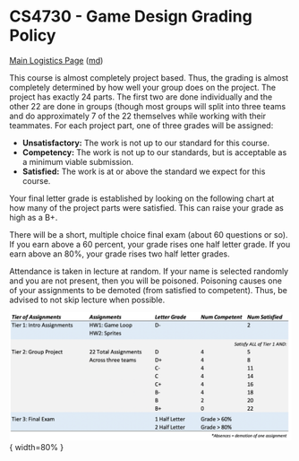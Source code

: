 CS4730 - Game Design Grading Policy
===============================

[Main Logistics Page](index.html) ([md](index.md))

This course is almost completely project based. Thus, the grading is almost completely determined by how well your group does on the project. The project has exactly 24 parts. The first two are done individually and the other 22 are done in groups (though most groups will split into three teams and do approximately 7 of the 22 themselves while working with their teammates. For each project part, one of three grades will be assigned:

- **Unsatisfactory:** The work is not up to our standard for this course.
- **Competency:** The work is not up to our standards, but is acceptable as a minimum viable submission.
- **Satisfied:** The work is at or above the standard we expect for this course.

Your final letter grade is established by looking on the following chart at how many of the project parts were satisfied. This can raise your grade as high as a B+.

There will be a short, multiple choice final exam (about 60 questions or so). If you earn above a 60 percent, your grade rises one half letter grade. If you earn above an 80%, your grade rises two half letter grades.

Attendance is taken in lecture at random. If your name is selected randomly and you are not present, then you will be poisoned. Poisoning causes one of your assignments to be demoted (from satisfied to competent). Thus, be advised to not skip lecture when possible.

![](./images/gradingSummary.png){ width=80% }